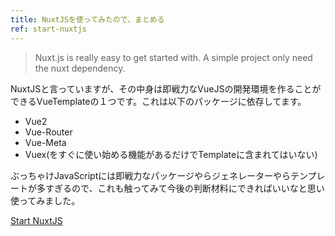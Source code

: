 ```yaml
---
title: NuxtJSを使ってみたので、まとめる
ref: start-nuxtjs
---
```


> Nuxt.js is really easy to get started with. A simple project only need the nuxt dependency.

NuxtJSと言っていますが、その中身は即戦力なVueJSの開発環境を作ることができるVueTemplateの１つです。これは以下のパッケージに依存してます。

- Vue2
- Vue-Router
- Vue-Meta
- Vuex(をすぐに使い始める機能があるだけでTemplateに含まれてはいない)

ぶっちゃけJavaScriptには即戦力なパッケージやらジェネレーターやらテンプレートが多すぎるので、これも触ってみて今後の判断材料にできればいいなと思い使ってみました。

<!-- break -->

[Start NuxtJS](/start-nuxtjs)
